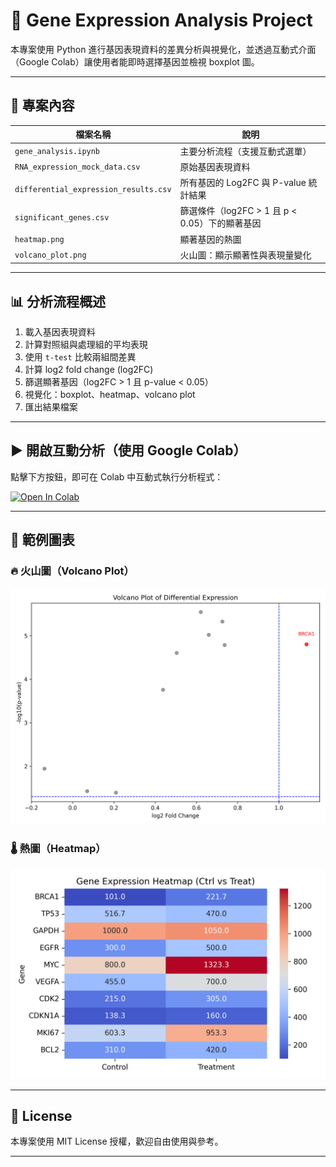 # 🧬 Gene Expression Analysis Project

本專案使用 Python 進行基因表現資料的差異分析與視覺化，並透過互動式介面（Google Colab）讓使用者能即時選擇基因並檢視 boxplot 圖。

---

## 📁 專案內容

| 檔案名稱 | 說明 |
|----------|------|
| `gene_analysis.ipynb` | 主要分析流程（支援互動式選單） |
| `RNA_expression_mock_data.csv` | 原始基因表現資料 |
| `differential_expression_results.csv` | 所有基因的 Log2FC 與 P-value 統計結果 |
| `significant_genes.csv` | 篩選條件（log2FC > 1 且 p < 0.05）下的顯著基因 |
| `heatmap.png` | 顯著基因的熱圖 |
| `volcano_plot.png` | 火山圖：顯示顯著性與表現量變化 |

---

## 📊 分析流程概述

1. 載入基因表現資料
2. 計算對照組與處理組的平均表現
3. 使用 `t-test` 比較兩組間差異
4. 計算 log2 fold change (log2FC)
5. 篩選顯著基因（log2FC > 1 且 p-value < 0.05）
6. 視覺化：boxplot、heatmap、volcano plot
7. 匯出結果檔案

---

## ▶️ 開啟互動分析（使用 Google Colab）

點擊下方按鈕，即可在 Colab 中互動式執行分析程式：

[![Open In Colab](https://colab.research.google.com/assets/colab-badge.svg)](https://colab.research.google.com/github/chchsunny/gene-expression-analysis/blob/main/gene_analysis.ipynb)

---

## 🧪 範例圖表

### 🔥 火山圖（Volcano Plot）
![Volcano Plot](volcano_plot.png)

### 🌡️ 熱圖（Heatmap）
![Heatmap](heatmap.png)

---

## 📄 License

本專案使用 MIT License 授權，歡迎自由使用與參考。

--- 
